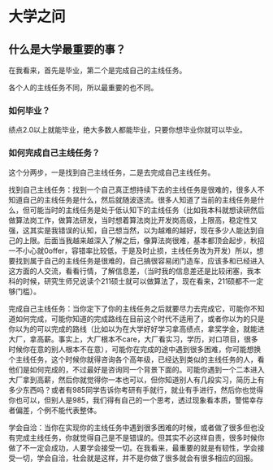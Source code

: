 # 大学之问

## 什么是大学最重要的事？

在我看来，首先是毕业，第二个是完成自己的主线任务。

各个人的主线任务不同，所以最重要的也不同。



### 如何毕业？

绩点2.0以上就能毕业，绝大多数人都能毕业，只要你想毕业你就可以毕业。

### 如何完成自己主线任务？

这个分两步，一是找到自己主线任务，二是去完成自己主线任务。

找到自己主线任务：找到一个自己真正想持续下去的主线任务是很难的，很多人不知道自己的主线任务是什么，然后就随波逐流。很多人知道了当前的主线任务是什么，但可能当时的主线任务是处于低认知下的主线任务（比如我本科就想读研然后做算法岗工作，做算法研发，当时想着算法岗比开发岗高级，上限高，稳定性又强，这其实是我错误的认知，自己想当然，以为越难的越好，现在多少人能达到自己的上限。后面当我越来越深入了解之后，像算法岗很难，基本都顶会起步，秋招一不小心就0offer，容错率比较低，于是及时止损，主线任务改为开发）所以，想要找到属于自己的主线任务是很难的，自己搞很容易闭门造车，应该多和已经进入这方面的人交流，看看行情，了解信息差，（当时我的信息差还是比较闭塞，我本科的时候，研究生师兄说读个211硕士就可以做算法了，现在看来，211硕都不一定够门槛）。

完成自己主线任务：当你定下了你的主线任务之后就要尽力去完成它，可能你不知道如何完成，可能你知道的完成路线在目前这个时代不适用了，或者你以为的只是你以为的可以完成的路线（比如以为在大学好好学习拿高绩点，拿奖学金，就能进大厂，拿高薪。事实上，大厂根本不care，大厂看实习，学历，对口项目，很多时候你在意的别人根本不在意），可能你在完成的途中遇到很多困难，你可能想换个主线任务，这个时候你就得咨询各个高年级，已经达到类似的主线任务的人，看他们是如何完成的，不过最好是咨询同一个背景下面的。可能你遇到一个二本进入大厂拿到高薪，然后你就觉得你一本也可以，但你知道别人有几段实习，简历上有多少东西吗？或者有985同学告诉你考研有手就行，就业有手进行，然后你也觉得你也可以，但别人是985，我们得有自己的一个思考，透过现象看本质，警惕幸存者偏差，个例不能代表整体。

学会自洽：当你在实现你的主线任务中遇到很多困难的时候，或者做了很多但也没有完成主线任务，你就觉得自己是不是错误的。但其实不必这样自责，很多时候你做了不一定会成功，人要学会接受一切。在我看来，最重要的就是有韧性，学会接受一切，学会自洽，社会就是这样，并不是你做了很多就会有很多相应的回报。

